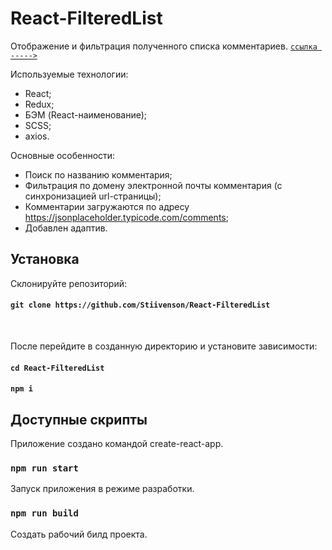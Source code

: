 # React-FilteredList

Отображение и фильтрация полученного списка комментариев.
[`ссылка ----->`](https://stiivenson.github.io/React-FilteredList/)

Используемые технологии:
- React;
- Redux;
- БЭМ (React-наименование);
- SCSS;
- axios.

Основные особенности:
- Поиск по названию комментария;
- Фильтрация по домену электронной почты комментария (с синхронизацией url-страницы);
- Комментарии загружаются по адресу https://jsonplaceholder.typicode.com/comments;
- Добавлен адаптив.

## Установка

Склонируйте репозиторий:
#### `git clone https://github.com/Stiivenson/React-FilteredList`
<br />

После перейдите в созданную директорию и установите зависимости:
#### `cd React-FilteredList`
#### `npm i`

## Доступные скрипты
Приложение создано командой create-react-app.


### `npm run start`

Запуск приложения в режиме разработки.


### `npm run build`

Создать рабочий билд проекта.
